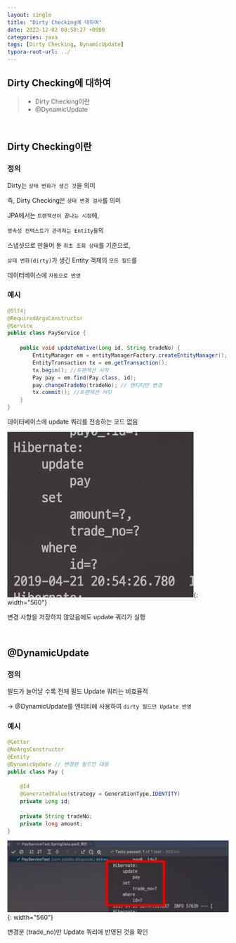```yaml
---
layout: single
title: "Dirty Checking에 대하여"
date: 2022-12-02 08:58:27 +0900
categories: java
tags: [Dirty Checking, DynamicUpdate]
typora-root-url: ../
---
```



## Dirty Checking에 대하여
> - Dirty Checking이란
> - @DynamicUpdate

<br>

## Dirty Checking이란

### 정의

Dirty는 `상태 변화가 생긴 것`을 의미

즉, Dirty Checking은 `상태 변경 검사`를 의미

JPA에서는 `트랜잭션이 끝나는 시점`에,

`영속성 컨텍스트가 관리하는 Entity들`의

스냅샷으로 만들어 둔 `최초 조회 상태`를 기준으로,

`상태 변화(dirty)`가 생긴 Entity 객체의 `모든 필드`를

데이터베이스에 `자동으로 반영`

### 예시

```java
@Slf4j
@RequiredArgsConstructor
@Service
public class PayService {

    public void updateNative(Long id, String tradeNo) {
        EntityManager em = entityManagerFactory.createEntityManager();
        EntityTransaction tx = em.getTransaction();
        tx.begin(); //트랜잭션 시작
        Pay pay = em.find(Pay.class, id);
        pay.changeTradeNo(tradeNo); // 엔티티만 변경
        tx.commit(); //트랜잭션 커밋
    }
}
```
데이터베이스에 update 쿼리를 전송하는 코드 없음

![dirty-checking](/images/2022-12-02-dirty-checking/dirty-checking.png){: width="560"}

변경 사항을 저장하지 않았음에도 update 쿼리가 실행

<br>

## @DynamicUpdate

### 정의

필드가 늘어날 수록 전체 필드 Update 쿼리는 비효율적

→ @DynamicUpdate를 엔티티에 사용하여 `dirty 필드만 Update 반영`

### 예시

```java
@Getter
@NoArgsConstructor
@Entity
@DynamicUpdate // 변경한 필드만 대응
public class Pay {

    @Id
    @GeneratedValue(strategy = GenerationType.IDENTITY)
    private Long id;

    private String tradeNo;
    private long amount;
}
```

![dynamic-update](/images/2022-12-02-dirty-checking/dynamic-update.png){: width="560"}

변경분 (trade_no)만 Update 쿼리에 반영된 것을 확인

<br>